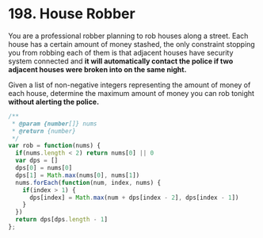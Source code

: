 # 198. House Robber

You are a professional robber planning to rob houses along a street. Each house has a certain amount of money stashed, the only constraint stopping you from robbing each of them is that adjacent houses have security system connected and **it will automatically contact the police if two adjacent houses were broken into on the same night.**

Given a list of non-negative integers representing the amount of money of each house, determine the maximum amount of money you can rob tonight **without alerting the police.**

```javascript
/**
 * @param {number[]} nums
 * @return {number}
 */
var rob = function(nums) {
  if(nums.length < 2) return nums[0] || 0
  var dps = []
  dps[0] = nums[0]
  dps[1] = Math.max(nums[0], nums[1])
  nums.forEach(function(num, index, nums) {
    if(index > 1) {
      dps[index] = Math.max(num + dps[index - 2], dps[index - 1])
    }
  })
  return dps[dps.length - 1]
};
```
